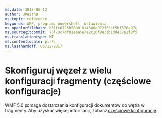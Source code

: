 ```yaml
---
ms.date: 2017-06-12
author: JKeithB
ms.topic: reference
keywords: WMF, programu powershell, ustawienia
ms.openlocfilehash: b57fe0725b56981014346e872f62ef5bf578e974
ms.sourcegitcommit: 75f70c7df01eea5e7a2c16f9a3ab1dd437a1f8fd
ms.translationtype: MT
ms.contentlocale: pl-PL
ms.lasthandoff: 06/12/2017
---
```

# <a name="configure-node-with-multiple-configuration-fragments-partial-configurations"></a>Skonfiguruj węzeł z wielu konfiguracji fragmenty (częściowe konfiguracje)

WMF 5.0 pomaga dostarczania konfiguracji dokumentów do węzła w fragmenty. Aby uzyskać więcej informacji, zobacz [częściowe konfiguracje](https://msdn.microsoft.com/powershell/dsc/partialconfigs).

